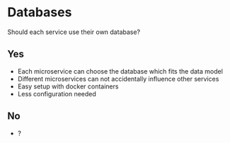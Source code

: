 # Databases
Should each service use their own database?

## Yes
- Each microservice can choose the database which fits the data model
- Different microservices can not accidentally influence other services
- Easy setup with docker containers
- Less configuration needed

## No
- ?
